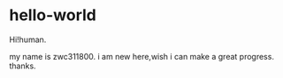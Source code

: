 # hello-world

Hi!human.

my name is zwc311800.
i am new here,wish i can make a great progress.
thanks.
